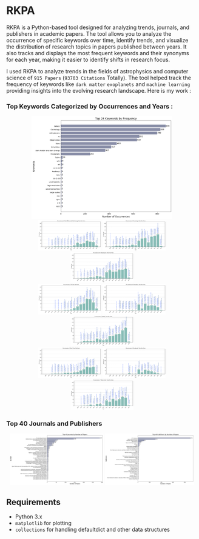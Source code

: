 # RKPA
RKPA is a Python-based tool designed for analyzing trends, journals, and publishers in academic papers. The tool allows you to analyze the occurrence of specific keywords over time, identify trends, and visualize the distribution of research topics in papers published between years. It also tracks and displays the most frequent keywords and their synonyms for each year, making it easier to identify shifts in research focus.

I used RKPA to analyze trends in the fields of astrophysics and computer science of ```915 Papers``` (```93703 Citations``` Totally). The tool helped track the frequency of keywords like ```dark matter``` ```exoplanets``` and ```machine learning``` providing insights into the evolving research landscape. Here is my work :

### Top Keywords Categorized by Occurrences and Years :
<div align="center">
  <img src="https://github.com/RamtinKosari/RKPA/blob/main/Data/keywords.png" width="74%"/>
</div>
<div align="center">
  <div align="center">
    <img src="https://github.com/RamtinKosari/RKPA/blob/main/Data/Trending/Dark%20Matter%20and%20Dark%20Energy_trend.png" width="33%"/>
    <img src="https://github.com/RamtinKosari/RKPA/blob/main/Data/Trending/Cosmology_trend.png" width="33%"/>
    <img src="https://github.com/RamtinKosari/RKPA/blob/main/Data/Trending/Astrophysics_trend.png" width="33%"/>
  </div>
  <div align="center">
    <img src="https://github.com/RamtinKosari/RKPA/blob/main/Data/Trending/AI_trend.png" width="33%"/>
    <img src="https://github.com/RamtinKosari/RKPA/blob/main/Data/Trending/Simulation_trend.png" width="33%"/>
    <img src="https://github.com/RamtinKosari/RKPA/blob/main/Data/Trending/Galaxy_trend.png" width="33%"/>
  </div>
  <div align="center">
    <img src="https://github.com/RamtinKosari/RKPA/blob/main/Data/Trending/Stars_trend.png" width="33%"/>
    <img src="https://github.com/RamtinKosari/RKPA/blob/main/Data/Trending/Exoplanets_trend.png" width="33%"/>
    <img src="https://github.com/RamtinKosari/RKPA/blob/main/Data/Trending/Observation_trend.png" width="33%"/>
  </div>
</div>


### Top 40 Journals and Publishers
<div align="center">
  <img src="https://github.com/RamtinKosari/RKPA/blob/main/Data/journals.png" width="49%"/>
  <img src="https://github.com/RamtinKosari/RKPA/blob/main/Data/publishers.png" width="46.7%"/>
</div>

## Requirements
* Python 3.x
* ```matplotlib``` for plotting
* ```collections``` for handling defaultdict and other data structures

